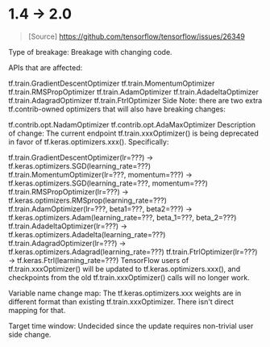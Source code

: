 # 1.4 -> 2.0

> [Source]
> https://github.com/tensorflow/tensorflow/issues/26349

Type of breakage: Breakage with changing code.

APIs that are affected:

tf.train.GradientDescentOptimizer
tf.train.MomentumOptimizer
tf.train.RMSPropOptimizer
tf.train.AdamOptimizer
tf.train.AdadeltaOptimizer
tf.train.AdagradOptimizer
tf.train.FtrlOptimizer
Side Note: there are two extra tf.contrib-owned optimizers that will also have breaking changes:

tf.contrib.opt.NadamOptimizer
tf.contrib.opt.AdaMaxOptimizer
Description of change: The current endpoint tf.train.xxxOptimizer() is being deprecated in favor of tf.keras.optimizers.xxx(). Specifically:

tf.train.GradientDescentOptimizer(lr=???) -> tf.keras.optimizers.SGD(learning_rate=???)
tf.train.MomentumOptimizer(lr=???, momentum=???) -> tf.keras.optimizers.SGD(learning_rate=???, momentum=???)
tf.train.RMSPropOptimizer(lr=???) -> tf.keras.optimizers.RMSprop(learning_rate=???)
tf.train.AdamOptimizer(lr=???, beta1=???, beta2=???) -> tf.keras.optimizers.Adam(learning_rate=???, beta_1=???, beta_2=???)
tf.train.AdadeltaOptimizer(lr=???) -> tf.keras.optimizers.Adadelta(learning_rate=???)
tf.train.AdagradOptimizer(lr=???) -> tf.keras.optimizers.Adagrad(learning_rate=???)
tf.train.FtrlOptimizer(lr=???) -> tf.keras.Ftrl(learning_rate=???)
TensorFlow users of tf.train.xxxOptimizer() will be updated to tf.keras.optimizers.xxx(), and checkpoints from the old tf.train.xxxOptimizer() calls will no longer work.

Variable name change map: The tf.keras.optimizers.xxx weights are in different format than existing tf.train.xxxOptimizer. There isn't direct mapping for that.

Target time window: Undecided since the update requires non-trivial user side change.
